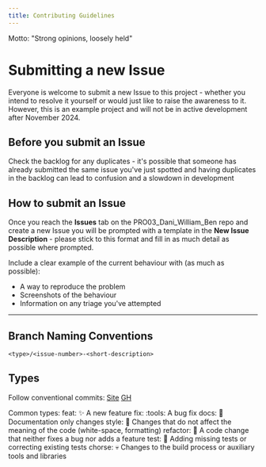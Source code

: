 ```yaml
---
title: Contributing Guidelines
---
```


Motto: "Strong opinions, loosely held"

# Submitting a new Issue

Everyone is welcome to submit a new Issue to this project - whether you intend to resolve it yourself or would just like to raise the awareness to it. However, this is an example project and will not be in active development after November 2024.

## Before you submit an Issue

Check the backlog for any duplicates - it's possible that someone has already submitted the same issue you've just spotted and having duplicates in the backlog can lead to confusion and a slowdown in development


## How to submit an Issue

Once you reach the **Issues** tab on the PRO03_Dani_William_Ben repo and create a new Issue you will be prompted with a template in the **New Issue Description** - please stick to this format and fill in as much detail as possible where prompted.

Include a clear example of the current behaviour with (as much as possible):

- A way to reproduce the problem
- Screenshots of the behaviour
- Information on any triage you've attempted

<hr>

## Branch Naming Conventions
```<type>/<issue-number>-<short-description>```

## Types

Follow conventional commits: 
[Site](https://www.conventionalcommits.org/en/v1.0.0/)
[GH](https://github.com/conventional-commits/conventionalcommits.org)

Common types: 
feat: :sparkles: A new feature
fix: :tools: A bug fix
docs: :page_facing_up: Documentation only changes
style: :nail_care: Changes that do not affect the meaning of the code (white-space, formatting)
refactor: :construction: A code change that neither fixes a bug nor adds a feature
test: :test_tube: Adding missing tests or correcting existing tests
chorse: :skull: Changes to the build process or auxiliary tools and libraries


